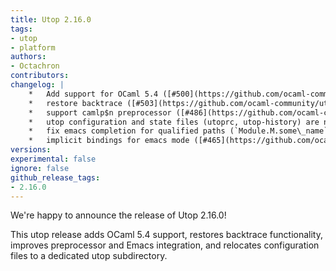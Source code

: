 ```yaml
---
title: Utop 2.16.0
tags:
- utop
- platform
authors:
- Octachron
contributors:
changelog: |
    *   Add support for OCaml 5.4 ([#500](https://github.com/ocaml-community/utop/pull/500), [@Octachron](https://github.com/Octachron), [@anmonteiro](https://github.com/anmonteiro))
    *   restore backtrace ([#503](https://github.com/ocaml-community/utop/pull/503), fixes [#501](https://github.com/ocaml-community/utop/issues/501), [@ysalmon](https://github.com/ysalmon))
    *   support camlp$n preprocessor ([#486](https://github.com/ocaml-community/utop/pull/486), fixes [#485](https://github.com/ocaml-community/utop/issues/485), [@aqjune](https://github.com/aqjune))
    *   utop configuration and state files (utoprc, utop-history) are now always in the relevant  utop subdirectory ([#484](https://github.com/ocaml-community/utop/pull/484), fixes [#478](https://github.com/ocaml-community/utop/issues/478), [#481](https://github.com/ocaml-community/utop/issues/481) and [#499](https://github.com/ocaml-community/utop/issues/499), [@tuohy](https://github.com/tuohy)).
    *   fix emacs completion for qualified paths (`Module.M.some\_name`) ([#497](https://github.com/ocaml-community/utop/pull/497), fix [#455](https://github.com/ocaml-community/utop/issues/455), [@juergenhoetzel](https://github.com/juergenhoetzel), [@bbatsov](https://github.com/bbatsov))
    *   implicit bindings for emacs mode ([#465](https://github.com/ocaml-community/utop/pull/465), fix [#412](https://github.com/ocaml-community/utop/issues/412), [@bencef](https://github.com/bencef))
versions:
experimental: false
ignore: false
github_release_tags:
- 2.16.0
---
```


We're happy to announce the release of Utop 2.16.0!

This utop release adds OCaml 5.4 support, restores backtrace functionality, improves preprocessor and Emacs integration, and relocates configuration files to a dedicated utop subdirectory.
